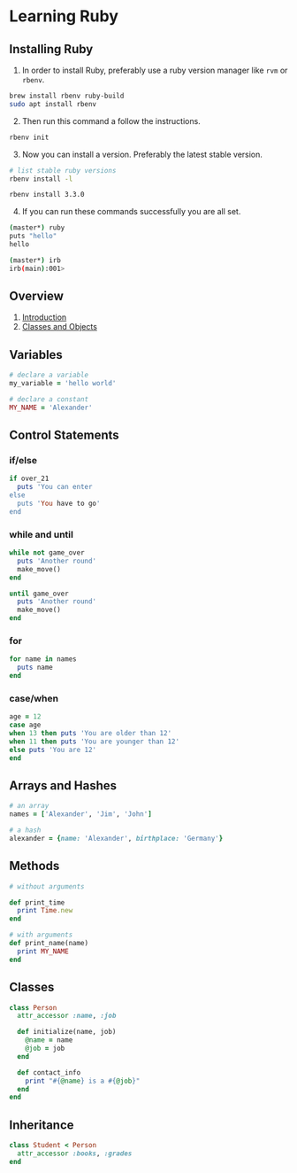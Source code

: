 # Learning Ruby

## Installing Ruby

1. In order to install Ruby, preferably use a ruby version manager like `rvm` or
`rbenv`.

```sh
brew install rbenv ruby-build
sudo apt install rbenv
```

2. Then run this command a follow the instructions.

```sh
rbenv init
```

3. Now you can install a version. Preferably the latest stable version.

```sh
# list stable ruby versions
rbenv install -l

rbenv install 3.3.0
```

4. If you can run these commands successfully you are all set.

```sh
(master*) ruby                                                           
puts "hello"
hello
```

```sh
(master*) irb
irb(main):001> 
```

## Overview

  1. [Introduction](./introduction.rb)
  2. [Classes and Objects](./class_objects.rb)

## Variables

```ruby
# declare a variable
my_variable = 'hello world'

# declare a constant
MY_NAME = 'Alexander'
```

## Control Statements

### if/else

```ruby
if over_21
  puts 'You can enter
else
  puts 'You have to go'
end
```

### while and until

```ruby
while not game_over
  puts 'Another round'
  make_move()
end

until game_over
  puts 'Another round'
  make_move()
end
```

### for

```ruby
for name in names
  puts name
end
```

### case/when

```ruby
age = 12
case age
when 13 then puts 'You are older than 12'
when 11 then puts 'You are younger than 12'
else puts 'You are 12'
end
```

## Arrays and Hashes

```ruby
# an array
names = ['Alexander', 'Jim', 'John']

# a hash
alexander = {name: 'Alexander', birthplace: 'Germany'}
```

## Methods

```ruby
# without arguments

def print_time
  print Time.new
end

# with arguments
def print_name(name)
  print MY_NAME
end
```

## Classes

```ruby
class Person
  attr_accessor :name, :job

  def initialize(name, job)
    @name = name
    @job = job
  end

  def contact_info
    print "#{@name} is a #{@job}"
  end
end
```

## Inheritance

```ruby
class Student < Person
  attr_accessor :books, :grades
end
```